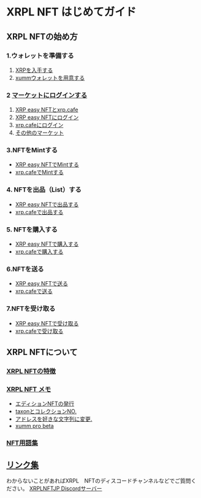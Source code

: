 # XRPL NFT はじめてガイド


<!----------------------------------------------->
## XRPL NFTの始め方
<!----------------------------------------------->

### 1.ウォレットを準備する

 1. [XRPを入手する](/01_01.md)
 2. [xummウォレットを用意する](/01_02.md)


### 2 [マーケットにログインする](/02.md)

1. [XRP easy NFTとxrp.cafe](/02.md#02_01)
2. [XRP easy NFTにログイン](/02.md#02_02)
3. [xrp.cafeにログイン](/02.md#02_03)
4. [その他のマーケット](/02.md#02_04)


### 3.NFTをMintする

- [XRP easy NFTでMintする](/03_01.md)
- [xrp.cafeでMintする](/03_02.md)


### 4. NFTを出品（List）する

- [XRP easy NFTで出品する](/04_01.md)
- [xrp.cafeで出品する](/04_02.md)


### 5. NFTを購入する

- [XRP easy NFTで購入する](/05_01.md)
- [xrp.cafeで購入する](/05_02.md)


### 6.NFTを送る

- [XRP easy NFTで送る](/06_01.md)
- [xrp.cafeで送る](/06_02.md)


### 7.NFTを受け取る

- [XRP easy NFTで受け取る](/07_01.md)
- [xrp.cafeで受け取る](/07_02.md)


<!----------------------------------------------->
## XRPL NFTについて
<!----------------------------------------------->

### [XRPL NFTの特徴](/about.md)


### [XRPL NFT メモ](/memo.md)

- [エディションNFTの発行](/memo.md#editon)
- [taxonとコレクションNO.](/memo.md#taxon)
- [アドレスを好きな文字列に変更.](/memo.md#vanity)
- [xumm pro beta](/memo.md#xummpro)


### [NFT用語集](/glossary.md)


<!----------------------------------------------->
## [リンク集](/link.md)
<!----------------------------------------------->

わからないことがあればXRPL　NFTのディスコードチャンネルなどでご質問ください。
[XRPLNFTJP Discordサーバー](https://discord.gg/7Q3MUuTRer)
